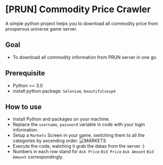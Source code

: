 # [PRUN] Commodity Price Crawler
A simple python project helps you to download all commodity price from prosperous universe game server.

## Goal
- To download all commodity information from PRUN server in one go.

## Prerequisite
- Python >= 3.0
- install python package: `Selenium`, `beautifulsoup4`

## How to use
- Install Python and packages on your machine.
- Replace the `username`, `password` variable in code with your login information.
- Setup a `Markets` Screen in your game, switching them to all the categories by ascending order.
  ![MARKETS](https://github.com/charlie275691502/PRUN_CommodityPriceCrawler/assets/18097644/d77cb90b-e4db-47d4-a34c-cf94b0b6bb40)
- Execute the code, watching it grab the datas from the server :)
- Numbers in each row stand for `Ask Price` `Bid Price` `Ask Amount` `Bid Amount` correspondingly.
